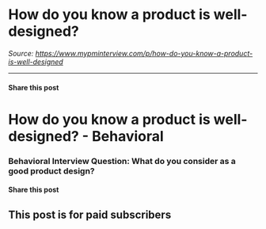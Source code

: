 # How do you know a product is well-designed?

*Source: https://www.mypminterview.com/p/how-do-you-know-a-product-is-well-designed*

---

#### Share this post

# How do you know a product is well-designed? - Behavioral

### Behavioral Interview Question: What do you consider as a good product design?

#### Share this post

## This post is for paid subscribers

